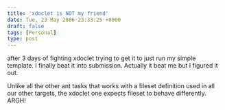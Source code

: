 ```yaml
---
title: 'xdoclet is NOT my friend'
date: Tue, 23 May 2006 23:33:25 +0000
draft: false
tags: [Personal]
type: post
---
```


after 3 days of fighting xdoclet trying to get it to just run my simple template. I finally beat it into submission. Actually it beat me but I figured it out.

Unlike all the other ant tasks that works with a fileset definition used in all our other targets, the xdoclet one expects fileset to behave differently. ARGH!